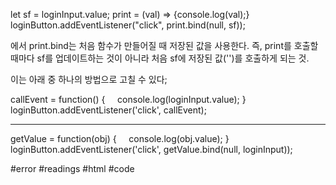 let sf  = loginInput.value;
print = (val) => {console.log(val);}
loginButton.addEventListener("click", print.bind(null, sf));

에서 print.bind는 처음 함수가 만들어질 때 저장된 값을 사용한다.
즉, print를 호출할 때마다 sf를 업데이트하는 것이 아니라 처음 sf에 저장된 값('')를 호출하게 되는 것.

이는 아래 중 하나의 방법으로 고칠 수 있다;

callEvent = function() {
    console.log(loginInput.value);
}
loginButton.addEventListener('click', callEvent);

---
getValue = function(obj) {
    console.log(obj.value);
}
loginButton.addEventListener('click', getValue.bind(null, loginInput));

#error #readings #html #code 